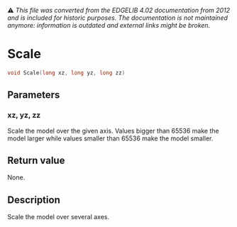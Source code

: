:warning: _This file was converted from the EDGELIB 4.02 documentation from 2012 and is included for historic purposes. The documentation is not maintained anymore: information is outdated and external links might be broken._

# Scale


```c++
void Scale(long xz, long yz, long zz)
```

## Parameters
### xz, yz, zz
Scale the model over the given axis. Values bigger than 65536 make the model larger while values smaller than 65536 make the model smaller.

## Return value
None.

## Description
Scale the model over several axes.

